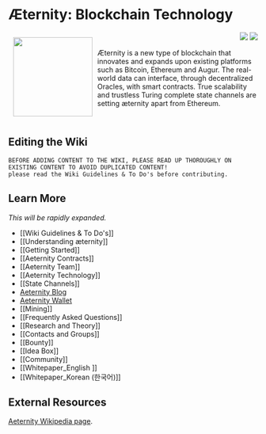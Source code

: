 # Æternity: Blockchain Technology

<a href="http://www.aeternity.com/"><img width="160px" src="http://www.aeternity.com/user/themes/aeon/img/aeternity_logo.png" align="left" hspace="10" vspace="10"></a>

<p align = right><a target="_blank" href="https://twitter.com/intent/tweet?original_referer=https%3A%2F%2Fabout.twitter.com%2Fresources%2Fbuttons&text=Aeternity:%20scalable%20smart%20contracts%20interfacing%20with%20real%20world%20data&tw_p=tweetbutton&url=http%3A%2F%2Fwww.aeternity.com%2F&via=aetrnty"><img src="http://s30.postimg.org/j2q6ql27h/Tweet.png"></a>
<a target="_blank" href="https://twitter.com/aetrnty"> <img src="https://s24.postimg.org/4xcf9j8xh/Follow-_Twitter.jpg?2"></a>
</p>
Æternity is a new type of blockchain that innovates and expands upon existing platforms such as Bitcoin, Ethereum and Augur. The real-world data can interface, through decentralized Oracles, with smart contracts. True scalability and trustless Turing complete state channels are setting æternity apart from Ethereum.

[comment]: <> (Using a table to clear the floated image! doesn't seem to be a nice markdown way!)
<table border=0>
</table>

## Editing the Wiki

    BEFORE ADDING CONTENT TO THE WIKI, PLEASE READ UP THOROUGHLY ON EXISTING CONTENT TO AVOID DUPLICATED CONTENT!
    please read the Wiki Guidelines & To Do's before contributing.

## Learn More
_This will be rapidly expanded._

* [[Wiki Guidelines & To Do's]]
* [[Understanding æternity]]
* [[Getting Started]]
* [[Aeternity Contracts]]
* [[Aeternity Team]]
* [[Aeternity Technology]]
* [[State Channels]]
* [Aeternity Blog](https://blog.aeternity.com/)
* [Aeternity Wallet](https://wallet.aeternity.com/)
* [[Mining]]
* [[Frequently Asked Questions]]
* [[Research and Theory]]
* [[Contacts and Groups]]
* [[Bounty]]
* [[Idea Box]]
* [[Community]]
* [[Whitepaper_English ]]
* [[Whitepaper_Korean (한국어)]]


## External Resources
[Aeternity Wikipedia page](https://en.wikipedia.org/wiki/AEternity).
